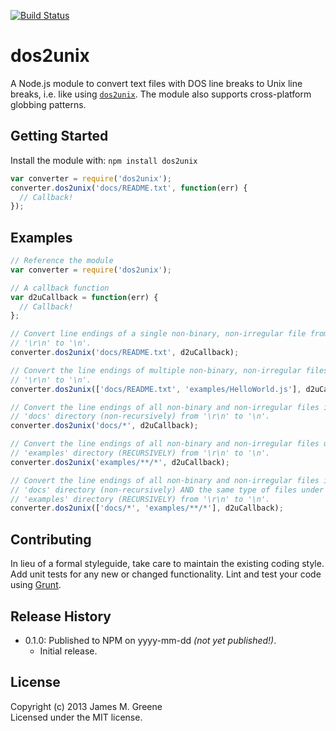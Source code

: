 [![Build Status](https://travis-ci.org/JamesMGreene/node-dos2unix.png)](https://travis-ci.org/JamesMGreene/node-dos2unix)

# dos2unix

A Node.js module to convert text files with DOS line breaks to Unix line breaks, i.e. like using [`dos2unix`][dos2unix].
The module also supports cross-platform globbing patterns.

## Getting Started
Install the module with: `npm install dos2unix`

```js
var converter = require('dos2unix');
converter.dos2unix('docs/README.txt', function(err) {
  // Callback!
});
```

## Examples
```js
// Reference the module
var converter = require('dos2unix');

// A callback function
var d2uCallback = function(err) {
  // Callback!
};

// Convert line endings of a single non-binary, non-irregular file from
// '\r\n' to '\n'.
converter.dos2unix('docs/README.txt', d2uCallback);

// Convert the line endings of multiple non-binary, non-irregular files from
// '\r\n' to '\n'.
converter.dos2unix(['docs/README.txt', 'examples/HelloWorld.js'], d2uCallback);

// Convert the line endings of all non-binary and non-irregular files in the
// 'docs' directory (non-recursively) from '\r\n' to '\n'.
converter.dos2unix('docs/*', d2uCallback);

// Convert the line endings of all non-binary and non-irregular files under the
// 'examples' directory (RECURSIVELY) from '\r\n' to '\n'.
converter.dos2unix('examples/**/*', d2uCallback);

// Convert the line endings of all non-binary and non-irregular files in the
// 'docs' directory (non-recursively) AND the same type of files under the
// 'examples' directory (RECURSIVELY) from '\r\n' to '\n'.
converter.dos2unix(['docs/*', 'examples/**/*'], d2uCallback);
```

## Contributing
In lieu of a formal styleguide, take care to maintain the existing coding style. Add unit tests
for any new or changed functionality. Lint and test your code using [Grunt](http://gruntjs.com/).

## Release History
 - 0.1.0: Published to NPM on yyyy-mm-dd _(not yet published!)_.
    - Initial release.

## License
Copyright (c) 2013 James M. Greene  
Licensed under the MIT license.



[dos2unix]: http://sourceforge.net/projects/dos2unix/?source=dlp "dos2unix site"